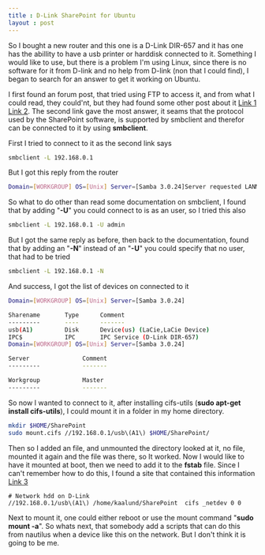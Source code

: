 ```yaml
---
title : D-Link SharePoint for Ubuntu
layout : post
---
```

So I bought a new router and this one is a D-Link DIR-657 and it has one has the abillity to have a usb printer or harddisk connected to it. Something I would like to use, but there is a problem I'm using Linux, since there is no software for it from D-link and no help from D-link (non that I could find), I began to search for an answer to get it working on Ubuntu.

I first found an forum post, that tried using FTP to access it, and from what I could read, they could'nt, but they had found some other post about it [Link 1](https://groups.google.com/forum/?fromgroups#!topic/linux.debian.user/Rof9rW0vg44) [Link 2](http://www.mail-archive.com/debian-user@lists.debian.org/msg557452.html). The second link gave the most answer, it seams that the protocol used by the SharePoint software, is supported by smbclient and therefor can be connected to it by using <b>smbclient</b>.

First I tried to connect to it as the second link says

```bash
smbclient -L 192.168.0.1
```

But I got this reply from the router

```bash
Domain=[WORKGROUP] OS=[Unix] Server=[Samba 3.0.24]Server requested LANMAN password (share-level security) but 'client lanman auth = no' or 'client ntlmv2 auth = yes'tree connect failed: NT_STATUS_ACCESS_DENIED
```
So what to do other than read some documentation on smbclient, I found that by adding "<b>-U</b>" you could connect to is as an user, so I tried this also

```bash
smbclient -L 192.168.0.1 -U admin
```

But I got the same reply as before, then back to the documentation, found that by adding an "<b>-N</b>" instead of an "<b>-U</b>" you could specify that no user, that had to be tried

```bash
smbclient -L 192.168.0.1 -N
```

And success, I got the list of devices on connected to it

```bash
Domain=[WORKGROUP] OS=[Unix] Server=[Samba 3.0.24]

Sharename       Type      Comment
---------       ----      -------
usb(A1)         Disk      Device(us) (LaCie,LaCie Device)
IPC$            IPC       IPC Service (D-Link DIR-657)
Domain=[WORKGROUP] OS=[Unix] Server=[Samba 3.0.24]

Server               Comment
---------            -------

Workgroup            Master
---------            -------

```

So now I wanted to connect to it, after installing cifs-utils (<b>sudo apt-get install cifs-utils</b>), I could mount it in a folder in my home directory.

```bash
mkdir $HOME/SharePoint
sudo mount.cifs //192.168.0.1/usb\(A1\) $HOME/SharePoint/
```

Then so I added an file, and unmounted the directory looked at it, no file, mounted it again and the file was there, so It worked.
Now I would like to have it mounted at boot, then we need to add it to the <b>fstab</b> file. Since I can't remember how to do this, I found a site that contained this information [Link 3](http://opensuse.swerdna.org/susesambacifs.html)

```fstab
# Network hdd on D-Link
//192.168.0.1/usb\(A1\) /home/kaalund/SharePoint  cifs _netdev 0 0
```

Next to mount it, one could either reboot or use the mount command "<b>sudo mount -a</b>".
So whats next, that somebody add a scripts that can do this from nautilus when a device like this on the network. But I don't think it is going to be me.

